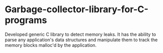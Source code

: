 # Garbage-collector-library-for-C-programs
Developed generic C library to detect memory leaks. It has the ability to parse any application's data structures and manipulate them to track the memory blocks malloc'd by the application.
